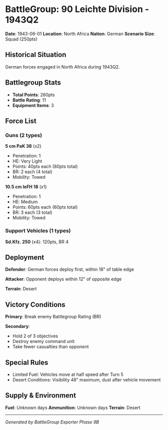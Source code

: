 # BattleGroup: 90 Leichte Division - 1943Q2

**Date**: 1943-06-01
**Location**: North Africa
**Nation**: German
**Scenario Size**: Squad (250pts)

## Historical Situation

German forces engaged in North Africa during 1943Q2.

## Battlegroup Stats

- **Total Points**: 260pts
- **Battle Rating**: 11
- **Equipment Items**: 3

## Force List

### Guns (2 types)

**5 cm PaK 38** (x2)
- Penetration: 1
- HE: Very Light
- Points: 40pts each (80pts total)
- BR: 2 each (4 total)
- Mobility: Towed

**10.5 cm leFH 18** (x1)
- Penetration: 1
- HE: Medium
- Points: 60pts each (60pts total)
- BR: 3 each (3 total)
- Mobility: Towed

### Support Vehicles (1 types)

**Sd.Kfz. 250** (x4): 120pts, BR 4

## Deployment

**Defender**: German forces deploy first, within 18" of table edge

**Attacker**: Opponent deploys within 12" of opposite edge

**Terrain**: Desert

## Victory Conditions

**Primary**: Break enemy Battlegroup Rating (BR)

**Secondary**:
- Hold 2 of 3 objectives
- Destroy enemy command unit
- Take fewer casualties than opponent

## Special Rules

- Limited Fuel: Vehicles move at half speed after Turn 5
- Desert Conditions: Visibility 48" maximum, dust after vehicle movement

## Supply & Environment

**Fuel**: Unknown days
**Ammunition**: Unknown days
**Terrain**: Desert

---

*Generated by BattleGroup Exporter Phase 9B*
